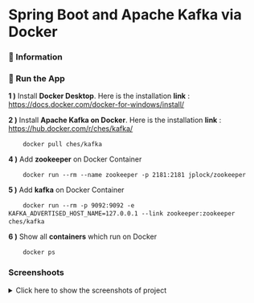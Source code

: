# Spring Boot and Apache Kafka via Docker

### 📖 Information

### 🔨 Run the App

<b>1 )</b> Install <b>Docker Desktop</b>. Here is the installation <b>link</b> : https://docs.docker.com/docker-for-windows/install/

<b>2 )</b> Install <b>Apache Kafka on Docker</b>. Here is the installation <b>link</b> : https://hub.docker.com/r/ches/kafka/
```
    docker pull ches/kafka
```

<b>4 )</b> Add <b>zookeeper</b> on Docker Container
```
    docker run --rm --name zookeeper -p 2181:2181 jplock/zookeeper 
```
<b>5 )</b> Add <b>kafka</b> on Docker Container
```
    docker run --rm -p 9092:9092 -e KAFKA_ADVERTISED_HOST_NAME=127.0.0.1 --link zookeeper:zookeeper ches/kafka
```
<b>6 )</b> Show all <b>containers</b> which run on Docker
```
    docker ps 
```

### Screenshoots

<details>
<summary>Click here to show the screenshots of project</summary>
    <p> Figure 1 </p>
    <img width="400" height="300" src ="docker_images\0.PNG">
    <p> Figure 2 </p>
    <img width="1000" height="200" src ="docker_images\1.PNG">
    <p> Figure 3 </p>
    <img width="1000" height="200" src ="docker_images\2.PNG">
    <p> Figure 4 </p>
    <img width="1000" height="200" src ="docker_images\3.PNG">
    <p> Figure 5 </p>
    <img width="1000" height="200" src ="docker_images\4.PNG">
    <p> Figure 6 </p>
    <img width="1000" height="200" src ="docker_images\5.PNG">
    <p> Figure 7 </p>
    <img width="1000" height="300" src ="docker_images\6.PNG">
    <p> Figure 8 </p>
    <img width="1000" height="300" src ="docker_images\7.PNG">
    <p> Figure 9 </p>
    <img width="1000" height="300" src ="docker_images\8.PNG">
    <p> Figure 10 </p>
    <img width="800" height="500" src ="docker_images\9.PNG">
</details>